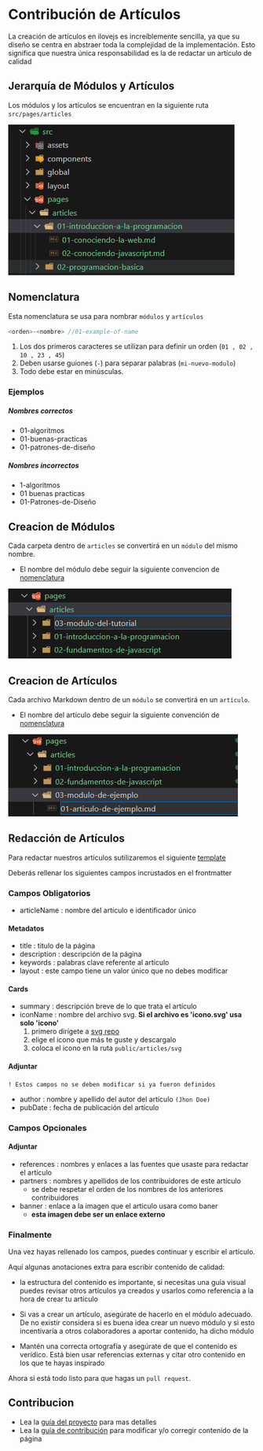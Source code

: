 # Contribución de Artículos

La creación de artículos en ilovejs es increíblemente sencilla, ya que su diseño se centra en abstraer toda la complejidad de la implementación. Esto significa que nuestra única responsabilidad es la de redactar un artículo de calidad

## Jerarquía de Módulos y Artículos

Los módulos y los artículos se encuentran en la siguiente ruta `src/pages/articles`

![](../public/out/01-screen.png) 


## Nomenclatura

Esta nomenclatura se usa para nombrar `módulos` y `artículos`

```js
<orden>-<nombre> //01-example-of-name
```

1. Los dos primeros caracteres se utilizan para definir un orden (`01 , 02 , 10 , 23 , 45`)
2. Deben usarse guiones (`-`) para separar palabras (`mi-nuevo-modulo`)
3. Todo debe estar en minúsculas.

### Ejemplos

##### Nombres correctos

- 01-algoritmos
- 01-buenas-practicas
- 01-patrones-de-diseño

##### Nombres incorrectos

- 1-algoritmos
- 01 buenas practicas
- 01-Patrones-de-Diseño

## Creacion de Módulos

Cada carpeta dentro de `articles` se convertirá en un `módulo` del mismo nombre.

- El nombre del módulo debe seguir la siguiente convencion de [nomenclatura](#nomenclatura) 

![](../public/out/02-screen.png) 

## Creacion de Artículos

Cada archivo Markdown dentro de un `módulo` se convertirá en un `artículo`.

- El nombre del artículo debe seguir la siguiente convención de [nomenclatura](#nomenclatura) 

![](../public/out/03-screen.png) 

## Redacción de Artículos

Para redactar nuestros artículos sutilizaremos el siguiente [template](../src/assets/template.md)

Deberás rellenar los siguientes campos incrustados en el frontmatter

### Campos Obligatorios

- articleName : nombre del artículo e identificador único

#### Metadatos

- title : titulo de la página
- description : descripción de la página
- keywords : palabras clave referente al artículo
- layout : este campo tiene un valor único que no debes modificar


#### Cards

- summary : descripción breve de lo que trata el artículo
- iconName : nombre del archivo svg. **Si el archivo es 'icono.svg' usa solo 'icono'**
    1. primero dirígete a [svg repo](https://www.svgrepo.com/)
    2. elige el icono que más te guste y descargalo
    3. coloca el icono en la ruta `public/articles/svg`

#### Adjuntar

`! Estos campos no se deben modificar si ya fueron definidos`

- author : nombre y apellido del autor del artículo `(Jhon Doe)`
- pubDate : fecha de publicación del artículo

### Campos Opcionales

#### Adjuntar

- references : nombres y enlaces a las fuentes que usaste para redactar el artículo
- partners : nombres y apellidos de los contribuidores de este artículo
    - se debe respetar el orden de los nombres de los anteriores contribuidores
- banner : enlace a la imagen que el articulo usara como baner
    - **esta imagen debe ser un enlace externo**

### Finalmente

Una vez hayas rellenado los campos, puedes continuar y escribir el artículo.

Aquí algunas anotaciones extra para escribir contenido de calidad:

- la estructura del contenido es importante, si necesitas una guía visual puedes revisar otros artículos ya creados y usarlos como referencia a la hora de crear tu artículo

- Si vas a crear un artículo, asegúrate de hacerlo en el módulo adecuado. De no existir considera si es buena idea crear un nuevo módulo y si esto incentivaría a otros colaboradores a aportar contenido, ha dicho módulo

- Mantén una correcta ortografía y asegúrate de que el contenido es verídico. Está bien usar referencias externas y citar otro contenido en los que te hayas inspirado

Ahora si está todo listo para que hagas un `pull request`.

## Contribucion

- Lea la [guía del proyecto](../README.md) para  mas detalles
- Lea la [guía de contribución](general.md) para  modificar y/o corregir contenido de la página
